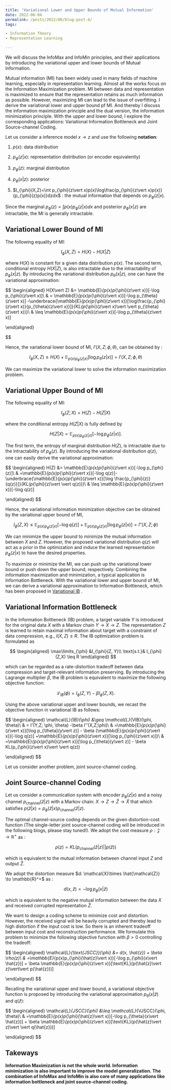 ```yaml
---
title: 'Variational Lower and Upper Bounds of Mutual Information'
date: 2022-06-04
permalink: /posts/2012/08/blog-post-4/
tags:

- Information Theory
- Representation Learning

---
```


We will discuss the InfoMax and InfoMin principles, and their applications by introducing the variational upper and lower bounds of Mutual Information.

Mutual information (MI) has been widely used in many fields of machine learning, especially in representation learning. Almost all the works focus on the Information Maximization problem. MI between data and representation is maximized to ensure that the representation retains as much information as possible. However, maximizing MI can lead to the issue of overfitting. I derive the variational lower and upper bound pf MI. And thereby I discuss the information maximization principle and the dual version, the information minimization principle. With the upper and lower bound, I explore the corresponding applications: Variational Information Bottleneck and Joint Source-channel Coding.

Let us consider a inference model $x\to z$ and use the following **notation**:

1. $p(x)$: data distribution

2. $p_{\phi}(z\vert x)$:  representation distribution (or encoder equivalently)

3. $p_{\phi}(z)$: marginal distribution

4. $p_{\phi}(x\vert z)$:  posterior

5. $I_{\phi}(X,Z)=\int p_{\phi}(z\vert x)p(x)\log\frac{p_{\phi}(z\vert x)p(x)}{p_{\phi}(z)p(x)}dzdx$ : the mutual information that depends on $p_{\phi}(z\vert x)$.

Since the marginal $p_{\phi}(z) = \int p(x)p_{\phi}(z\vert x)dx$ and posterior $p_{\phi}(x\vert z)$ are intractable, the MI is generally intractable.

## Variational Lower Bound of MI

The following equality of MI: 

$$
I_{\phi}(X,Z) = H(X)-H(X\vert Z)
$$

where $H(X)$ is constant for a given data distribution $p(x)$. The second term, conditional entropy $H(X\vert Z)$, is also intractable due to the intractability of $p_{\phi}(x\vert z)$.  By introducing the variational distribution $p_{\theta}(x\vert z)$, one can have the variational approximation:

$$
\begin{aligned}
H(X\vert Z) &= \mathbb{E}_{p(x)p_{\phi}(z\vert x)}[-\log p_{\phi}(z\vert x)]\\
& = \mathbb{E}_{p(x)p_{\phi}(z\vert x)}[-\log p_{\theta}(z\vert x)] -\underbrace{\mathbb{E}_{p(x)p_{\phi}(z\vert x)}[\log\frac{p_{\phi}(z\vert x)}{p_{\theta}(z\vert x)}]}_{KL(p_{\phi}(z\vert x)\vert \vert p_{\theta}(z\vert x))}\\
& \leq \mathbb{E}_{p(x)p_{\phi}(z\vert x)}[-\log p_{\theta}(z\vert x)]

\end{aligned}


$$

Hence, the variational lower bound of MI, $I'(X,Z; \phi, \theta)$, can be obtained by :

$$
I_{\phi}(X,Z) \geq H(X)+\mathbb{E}_{p(x)p_{\phi}(z\vert x)}[\log p_{\theta}(z\vert x)] = I'(X,Z; \phi, \theta)
$$

We can maximize the variational lower to solve the information maximization problem.

## Variational Upper Bound of MI

The following equality of MI:

$$
I_{\phi}(Z;X) = H(Z) -H(Z\vert X)
$$

where the conditional entropy $H(Z\vert X)$ is fully defined by 

$$
H(Z\vert X) = \mathbb{E}_{p(x)p_{\phi}(z\vert x)}[-\log p_{\phi}(z\vert x)].
$$



The first term, the entropy of marginal distribution $H(Z)$, is intractable due to the intractability of $p_{\phi}(z)$. By introducing the variational distribution $q(z)$, one can easily derive the variational approximation:

$$
\begin{aligned}
H(Z) &= \mathbb{E}_{p(x)p_{\phi}(z\vert x)}[-\log p_{\phi}(z)]\\
& =\mathbb{E}_{p(x)p_{\phi}(z\vert x)}[-\log q(z)]- \underbrace{\mathbb{E}_{p(x)p_{\phi}(z\vert x)}[\log \frac{p_{\phi}(z)}{q(z)}]}_{KL(p_{\phi}(z)\vert \vert q(z))}\\
& \leq \mathbb{E}_{p(x)p_{\phi}(z\vert x)}[-\log q(z)]

\end{aligned}
$$

Hence, the variational information minimization objective can be obtained by the variational upper bound of MI,

$$
I_{\phi}(Z,X) \leq \mathbb{E}_{p(x)p_{\phi}(z\vert x)}[-\log q(z)] +\mathbb{E}_{p(x)p_{\phi}(z\vert x)}[\log p_{\phi}(z\vert x)] = I''(X,Z;\phi)
$$

We can minimize the upper bound to minimize the mutual information between $X$ and $Z$. However, the proposed variational distribution $q(z)$ will act as a prior in the optimization and induce the learned representation $p_{\phi}(z\vert x)$ to have the desired properties. 

To maximize or minimize the MI, we can push up the variational lower bound or push down the upper bound, respectively. Combining the information maximization and minimization, a typical application is Information Bottleneck. With the variational lower and upper bound of MI, we can derive a variational approximation to Information Bottleneck, which has been proposed in [Variational IB](https://arxiv.org/abs/1612.00410v7) .

## Variational Information Bottleneck

In the Information Bottleneck (IB) problem, a target variable $Y$ is introduced for the original data $X$ with a Markov chain $Y\to X \to Z$. The representation $Z$ is learned to retain maximal information about target with a constraint of data compression, e.g., $I(X,Z)\leq R$. The IB optimization problem is formulated as 

$$
\begin{aligned}
\max\limits_{\phi} &I_{\phi}(Z, Y)\\
 \text{s.t.}& I_{\phi}(Z,X) \leq R
\end{aligned}
$$

which can be regarded as a rate-distortion tradeoff between data compression and  target-relevant information preserving. By introducing the Lagrange multiplier $\beta$, the IB problem is equivalent to maximize the following objective function:

$$
\mathcal{L}_{IB}(\phi) = I_{\phi}(Z,Y)-\beta I_{\phi}(Z,X).
$$

Using the above variational upper and lower bounds, we recast the objective function in variational IB as follows:

$$
\begin{aligned}
\mathcal{L}_{IB}(\phi) &\geq \mathcal{L}_{VIB}(\phi, \theta)\\
&  = I'(Y,Z; \phi, \theta) -\beta I''(X,Z;\phi)\\
&  =\mathbb{E}_{p(x)p_{\phi}(z\vert x)}[\log p_{\theta}(y\vert z)] - \beta (\mathbb{E}_{p(x)p_{\phi}(z\vert x)}[-\log q(z)] +\mathbb{E}_{p(x)p_{\phi}(z\vert x)}[\log p_{\phi}(z\vert x)])\\
& =\mathbb{E}_{p(x)p_{\phi}(z\vert x)}[\log p_{\theta}(y\vert z)] - \beta KL(p_{\phi}(z\vert x)\vert \vert q(z))

\end{aligned}
$$

Let us consider another problem, joint source-channel coding.

## Joint Source-channel Coding

Let us consider a communication system with encoder $p_{\phi}(z\vert x)$ and a noisy channel $p_{\text{channel}}(\hat{z}\vert z)$ with a Markov chain: $X\to Z\to \hat{Z}\to \hat{X}$ that which satisfies $p(\hat{z}\vert x) = p_{\phi}(\hat{z}\vert x)p_{\text{channel}}(\hat{z}\vert z)$.

The optimal channel-source coding depends on the given distortion-cost function (The single-letter joint source-channel coding will be introduced in the following blogs, please stay tuned!). We adopt the cost measure $\rho: \mathcal{Z}\to \mathbb{R}^+$ as :

$$
\rho(z) = KL(p_{\text{channel}}(\hat{z}\vert z)\vert\vert p(\hat{z}))
$$

which is equivalent to the mutual information between channel input $Z$ and output $\hat{Z}$.

We adopt the distortion measure $d: \mathcal{X}\times \hat{\mathcal{Z}} \to \mathbb{R}^+$ as :

$$
d(x, \hat{z}) = -\log p_{\phi}(x\vert \hat{z})
$$

which is equivalent to the negative mutual information between the data $X$ and received corrupted representation $\hat{Z}$.

We want to design a coding scheme to minimize cost and distortion. However, the received signal will be heavily corrupted and thereby lead to high distortion if the input cost is low. So there is an inherent tradeoff between input cost and reconstruction performance. We formulate this problem to minimize the following objective function with $\beta > 0$ controlling the tradeoff:

$$
\begin{aligned}
\mathcal{L}_{\text{JSCC}}(\phi) &= d(x, \hat{z}) + \beta \rho(z)\\
& =\mathbb{E}_{p(x)p_{\phi}(\hat{z}\vert x)}[-\log p_{\phi}(x\vert \hat{z})] + \beta \mathbb{E}_{p(x)p_{\phi}(z\vert x)}[\text{KL}(p(\hat{z}\vert z)\vert\vert p(\hat{z}))]

\end{aligned}
$$

Recalling the variational upper and lower bound, a variational objective function is proposed by introducing the variational approximation $p_{\theta}(x\vert \hat{z})$ and $q(\hat{z})$:

$$
\begin{aligned}
\mathcal{L}_{JSCC}(\phi) &\leq \mathcal{L}_{VJSCC}(\phi, \theta)\\
&  =\mathbb{E}_{p(x)p_{\phi}(\hat{z}\vert x)}[-\log p_{\theta}(x\vert \hat{z})] + \beta \mathbb{E}_{p(x)p_{\phi}(z\vert x)}[\text{KL}(p(\hat{z}\vert z)\vert \vert q(\hat{z}))]

\end{aligned}
$$

## Takeways

**Information Maximization is not the whole world. Information minimization is also important to improve the model generalization. The combination of InfoMax and InfoMin is also core of many applications like information bottleneck and joint source-channel coding.**

